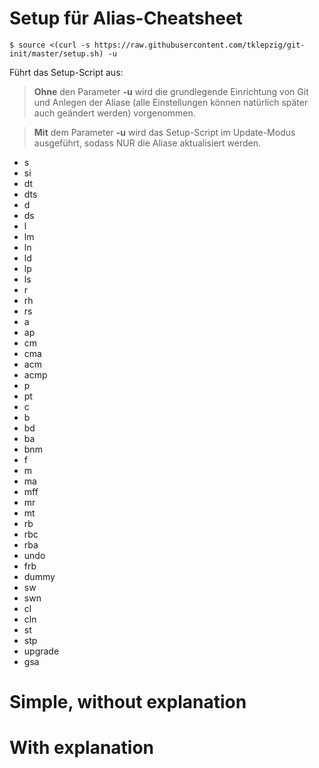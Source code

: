 # Setup für Alias-Cheatsheet

```
$ source <(curl -s https://raw.githubusercontent.com/tklepzig/git-init/master/setup.sh) -u
```
Führt das Setup-Script aus:
  > **Ohne** den Parameter **-u** wird die grundlegende Einrichtung von Git und Anlegen der Aliase (alle Einstellungen können natürlich später auch geändert werden) vorgenommen.  

  > **Mit** dem Parameter **-u** wird das Setup-Script im Update-Modus ausgeführt, sodass NUR die Aliase  aktualisiert werden.


- s
- si
- dt
- dts
- d
- ds
- l
- lm
- ln
- ld
- lp
- ls
- r
- rh
- rs
- a
- ap
- cm
- cma
- acm
- acmp
- p
- pt
- c
- b
- bd
- ba
- bnm
- f
- m
- ma
- mff
- mr
- mt
- rb
- rbc
- rba
- undo
- frb
- dummy
- sw
- swn
- cl
- cln
- st
- stp
- upgrade
- gsa

# Simple, without explanation

# With explanation






